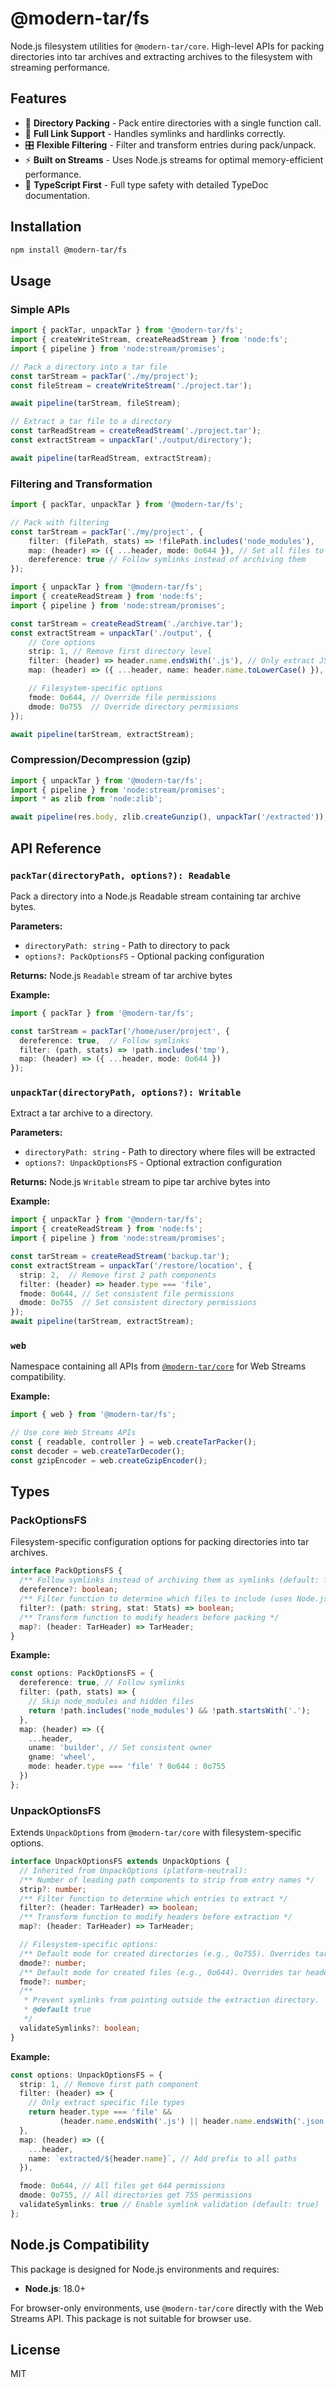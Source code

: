 # @modern-tar/fs

Node.js filesystem utilities for `@modern-tar/core`. High-level APIs for packing directories into tar archives and extracting archives to the filesystem with streaming performance.

## Features

- 📁 **Directory Packing** - Pack entire directories with a single function call.
- 🔗 **Full Link Support** - Handles symlinks and hardlinks correctly.
- 🎛️ **Flexible Filtering** - Filter and transform entries during pack/unpack.
- ⚡ **Built on Streams** - Uses Node.js streams for optimal memory-efficient performance.
- 📝 **TypeScript First** - Full type safety with detailed TypeDoc documentation.

## Installation

```bash
npm install @modern-tar/fs
```

## Usage

### Simple APIs

```typescript
import { packTar, unpackTar } from '@modern-tar/fs';
import { createWriteStream, createReadStream } from 'node:fs';
import { pipeline } from 'node:stream/promises';

// Pack a directory into a tar file
const tarStream = packTar('./my/project');
const fileStream = createWriteStream('./project.tar');

await pipeline(tarStream, fileStream);

// Extract a tar file to a directory
const tarReadStream = createReadStream('./project.tar');
const extractStream = unpackTar('./output/directory');

await pipeline(tarReadStream, extractStream);
```

### Filtering and Transformation

```typescript
import { packTar, unpackTar } from '@modern-tar/fs';

// Pack with filtering
const tarStream = packTar('./my/project', {
	filter: (filePath, stats) => !filePath.includes('node_modules'),
	map: (header) => ({ ...header, mode: 0o644 }), // Set all files to 644
	dereference: true // Follow symlinks instead of archiving them
});
```

```typescript
import { unpackTar } from '@modern-tar/fs';
import { createReadStream } from 'node:fs';
import { pipeline } from 'node:stream/promises';

const tarStream = createReadStream('./archive.tar');
const extractStream = unpackTar('./output', {
	// Core options
	strip: 1, // Remove first directory level
	filter: (header) => header.name.endsWith('.js'), // Only extract JS files
	map: (header) => ({ ...header, name: header.name.toLowerCase() }), // Transform names

	// Filesystem-specific options
	fmode: 0o644, // Override file permissions
	dmode: 0o755  // Override directory permissions
});

await pipeline(tarStream, extractStream);
```

### Compression/Decompression (gzip)

```typescript
import { unpackTar } from '@modern-tar/fs';
import { pipeline } from 'node:stream/promises';
import * as zlib from 'node:zlib';

await pipeline(res.body, zlib.createGunzip(), unpackTar('/extracted'));
```

## API Reference

### `packTar(directoryPath, options?): Readable`

Pack a directory into a Node.js Readable stream containing tar archive bytes.

**Parameters:**
- `directoryPath: string` - Path to directory to pack
- `options?: PackOptionsFS` - Optional packing configuration

**Returns:** Node.js `Readable` stream of tar archive bytes

**Example:**
```typescript
import { packTar } from '@modern-tar/fs';

const tarStream = packTar('/home/user/project', {
  dereference: true,  // Follow symlinks
  filter: (path, stats) => !path.includes('tmp'),
  map: (header) => ({ ...header, mode: 0o644 })
});
```

### `unpackTar(directoryPath, options?): Writable`

Extract a tar archive to a directory.

**Parameters:**
- `directoryPath: string` - Path to directory where files will be extracted
- `options?: UnpackOptionsFS` - Optional extraction configuration

**Returns:** Node.js `Writable` stream to pipe tar archive bytes into

**Example:**
```typescript
import { unpackTar } from '@modern-tar/fs';
import { createReadStream } from 'node:fs';
import { pipeline } from 'node:stream/promises';

const tarStream = createReadStream('backup.tar');
const extractStream = unpackTar('/restore/location', {
  strip: 2,  // Remove first 2 path components
  filter: (header) => header.type === 'file',
  fmode: 0o644, // Set consistent file permissions
  dmode: 0o755  // Set consistent directory permissions
});
await pipeline(tarStream, extractStream);
```

### `web`

Namespace containing all APIs from [`@modern-tar/core`](../core) for Web Streams compatibility.

**Example:**
```typescript
import { web } from '@modern-tar/fs';

// Use core Web Streams APIs
const { readable, controller } = web.createTarPacker();
const decoder = web.createTarDecoder();
const gzipEncoder = web.createGzipEncoder();
```

## Types

### PackOptionsFS

Filesystem-specific configuration options for packing directories into tar archives.

```typescript
interface PackOptionsFS {
  /** Follow symlinks instead of archiving them as symlinks (default: false) */
  dereference?: boolean;
  /** Filter function to determine which files to include (uses Node.js fs.Stats) */
  filter?: (path: string, stat: Stats) => boolean;
  /** Transform function to modify headers before packing */
  map?: (header: TarHeader) => TarHeader;
}
```

**Example:**
```typescript
const options: PackOptionsFS = {
  dereference: true, // Follow symlinks
  filter: (path, stats) => {
    // Skip node_modules and hidden files
    return !path.includes('node_modules') && !path.startsWith('.');
  },
  map: (header) => ({
    ...header,
    uname: 'builder', // Set consistent owner
    gname: 'wheel',
    mode: header.type === 'file' ? 0o644 : 0o755
  })
};
```

### UnpackOptionsFS

Extends `UnpackOptions` from `@modern-tar/core` with filesystem-specific options.

```typescript
interface UnpackOptionsFS extends UnpackOptions {
  // Inherited from UnpackOptions (platform-neutral):
  /** Number of leading path components to strip from entry names */
  strip?: number;
  /** Filter function to determine which entries to extract */
  filter?: (header: TarHeader) => boolean;
  /** Transform function to modify headers before extraction */
  map?: (header: TarHeader) => TarHeader;

  // Filesystem-specific options:
  /** Default mode for created directories (e.g., 0o755). Overrides tar header mode */
  dmode?: number;
  /** Default mode for created files (e.g., 0o644). Overrides tar header mode */
  fmode?: number;
  /**
   * Prevent symlinks from pointing outside the extraction directory.
   * @default true
   */
  validateSymlinks?: boolean;
}
```

**Example:**
```typescript
const options: UnpackOptionsFS = {
  strip: 1, // Remove first path component
  filter: (header) => {
    // Only extract specific file types
    return header.type === 'file' &&
           (header.name.endsWith('.js') || header.name.endsWith('.json'));
  },
  map: (header) => ({
    ...header,
    name: `extracted/${header.name}`, // Add prefix to all paths
  }),

  fmode: 0o644, // All files get 644 permissions
  dmode: 0o755, // All directories get 755 permissions
  validateSymlinks: true // Enable symlink validation (default: true)
};
```

## Node.js Compatibility

This package is designed for Node.js environments and requires:

- **Node.js**: 18.0+

For browser-only environments, use `@modern-tar/core` directly with the Web Streams API. This package is not suitable for browser use.

## License

MIT

